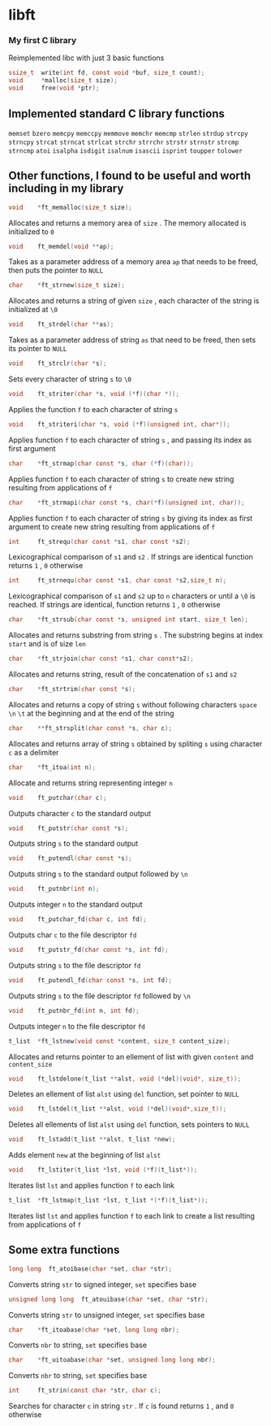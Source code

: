 # libft
### My first C library

Reimplemented libc with just 3 basic functions
```c
ssize_t  write(int fd, const void *buf, size_t count);
void     *malloc(size_t size);
void     free(void *ptr);
```

## Implemented standard C library functions
`memset` `bzero` `memcpy` `memccpy` `memmove` `memchr` `memcmp` `strlen` `strdup` `strcpy` `strncpy` `strcat` `strncat` `strlcat` `strchr` `strrchr` `strstr` `strnstr` `strcmp` `strncmp` `atoi` `isalpha` `isdigit` `isalnum` `isascii` `isprint` `toupper` `tolower`

## Other functions, I found to be useful and worth including in my library
```c
void    *ft_memalloc(size_t size);
```
Allocates and returns a memory area of `size` . The memory allocated is initialized to `0`
```c
void    ft_memdel(void **ap);
```
Takes as a parameter address of a memory area `ap` that needs to be freed, then puts the pointer to `NULL`
```c
char    *ft_strnew(size_t size);
```
Allocates and returns a string of given `size` , each character of the string is initialized at `\0`
```c
void    ft_strdel(char **as);
```
Takes as a parameter address of string `as` that need to be freed, then sets its pointer to `NULL`
```c
void    ft_strclr(char *s);
```
Sets every character of string `s` to `\0`
```c
void    ft_striter(char *s, void (*f)(char *));
```
Applies the function `f` to each character of string `s`
```c
void    ft_striteri(char *s, void (*f)(unsigned int, char*));
```
Applies function `f` to each character of string `s` , and passing its index as first argument
```c
char    *ft_strmap(char const *s, char (*f)(char));
```
Applies function `f` to each character of string `s` to create new string resulting from applications of `f`
```c
char    *ft_strmapi(char const *s, char(*f)(unsigned int, char));
```
Applies function `f` to each character of string `s` by giving its index as first argument to create new string resulting from applications of `f`
```c
int     ft_strequ(char const *s1, char const *s2);
```
Lexicographical comparison of `s1` and `s2` . If strings are identical function returns `1` , `0` otherwise
```c
int     ft_strnequ(char const *s1, char const *s2,size_t n);
```
Lexicographical comparison of `s1` and `s2` up to `n` characters or until a `\0` is reached. If strings are identical, function returns `1` , `0` otherwise
```c
char    *ft_strsub(char const *s, unsigned int start, size_t len);
```
Allocates and returns substring from string `s` . The substring begins at index `start` and is of size `len`
```c
char    *ft_strjoin(char const *s1, char const*s2);
```
Allocates and returns string, result of the concatenation of `s1` and `s2`
```c
char    *ft_strtrim(char const *s);
```
Allocates and returns a copy of string `s` without following characters `space` `\n` `\t` at the beginning and at the end of the string
```c
char    **ft_strsplit(char const *s, char c);
```
Allocates and returns array of string `s` obtained by spliting `s` using character `c` as a delimiter
```c
char    *ft_itoa(int n);
```
Allocate and returns string representing integer `n`
```c
void    ft_putchar(char c);
```
Outputs character `c` to the standard output
```c
void    ft_putstr(char const *s);
```
Outputs string `s` to the standard output
```c
void    ft_putendl(char const *s);
```
Outputs string `s` to the standard output followed by `\n`
```c
void    ft_putnbr(int n);
```
Outputs integer `n` to the standard output
```c
void    ft_putchar_fd(char c, int fd);
```
Outputs char `c` to the file descriptor `fd`
```c
void    ft_putstr_fd(char const *s, int fd);
```
Outputs string `s` to the file descriptor `fd`
```c
void    ft_putendl_fd(char const *s, int fd);
```
Outputs string `s` to the file descriptor `fd` followed by `\n`
```c
void    ft_putnbr_fd(int n, int fd);
```
Outputs integer `n` to the file descriptor `fd`
```c
t_list  *ft_lstnew(void const *content, size_t content_size);
```
Allocates and returns pointer to an ellement of list with given `content` and `content_size`
```c
void    ft_lstdelone(t_list **alst, void (*del)(void*, size_t));
```
Deletes an ellement of list `alst` using `del` function, set pointer to `NULL`
```c
void    ft_lstdel(t_list **alst, void (*del)(void*,size_t));
```
Deletes all ellements of list `alst` using `del` function, sets pointers to `NULL`
```c
void    ft_lstadd(t_list **alst, t_list *new);
```
Adds element `new` at the beginning of list `alst`
```c
void    ft_lstiter(t_list *lst, void (*f)(t_list*));
```
Iterates list `lst` and applies function `f` to each link
```c
t_list  *ft_lstmap(t_list *lst, t_list *(*f)(t_list*));
```
Iterates list `lst` and applies function `f` to each link to create a list resulting from applications of `f`

## Some extra functions
```c
long long  ft_atoibase(char *set, char *str);
```
Converts string `str` to signed integer, `set` specifies base
```c
unsigned long long  ft_atouibase(char *set, char *str);
```
Converts string `str` to unsigned integer, `set` specifies base
```c
char    *ft_itoabase(char *set, long long nbr);
```
Converts `nbr` to string, `set` specifies base
```c
char    *ft_uitoabase(char *set, unsigned long long nbr);
```
Converts `nbr` to string, `set` specifies base
```c
int     ft_strin(const char *str, char c);
```
Searches for character `c` in string `str` . If `c` is found returns `1` , and `0` otherwise
